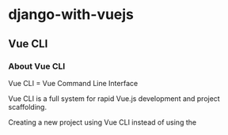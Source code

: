 # django-with-vuejs

## Vue CLI

### About Vue CLI
Vue CLI = Vue Command Line Interface

Vue CLI is a full system for rapid Vue.js development and project scaffolding.

Creating a new project using Vue CLI instead of using the <script> tag is in a way similar to creating a Django Project with the startproject command.

It creates most of the initial boilerplate code and configuration jiles that we need automatically, allowing us also to install and integrate extra packages in our projects easily.

### Using Vue CLI:
* We can select the libraries that we want to use immediately, such as Vue Router  
* We can develop the HTML, CSS and JavaScript code for the project according to our needs and preferences, using single file components(.vue), SCSS, TypeScript...
* Ready-to-use Webpack configuration that allows us to group and minify all JS, CSS and dependencies code in bundles to use in production.
* Development server with Hot Module Replacement(HMR), showing us real time browser updates about all the changes we are applying to our application while developing
* Recent versions of Vue CLI also include a Web Interface called Vue UI

### Install Vue CLI
To install Vue CLI in our system we need NPM, Node Package Manager.

NPM is the default package manager for Node.js, the JavaScript runtime environment built on top of Chrome's V8 JavaScript engine, that allows code execution outside of the browser, such as for example as a server side language.

Let's jump to Chrome and let's get started!

```bash
npm i -g @vue/cli

vue create hello-vue


Vue CLI v3.7.0
┌───────────────────────────┐
│  Update available: 4.0.5  │
└───────────────────────────┘
? Please pick a preset: Manually select features
? Check the features needed for your project: Babel, Router, Linter
? Use history mode for router? (Requires proper server setup for index fallback in production) Yes
? Pick a linter / formatter config: Prettier
? Pick additional lint features: (Press <space> to select, <a> to toggle all, <i> to invert selection)Lint on save
? Where do you prefer placing config for Babel, PostCSS, ESLint, etc.? In package.json
? Save this as a preset for future projects? No

cd hello-vue
npm run serve
```

## Add signals
```bash
(venv) $ python manage.py shell
Python 3.7.3 (default, Mar 27 2019, 09:23:39) 
[Clang 10.0.0 (clang-1000.11.45.5)] on darwin
Type "help", "copyright", "credits" or "license" for more information.
(InteractiveConsole)
>>> from django.contrib.auth import get_user_model
>>> custom_user = get_user_model()
>>> u = custom_user.objects.first()
>>> u
<CustomUser: admin>
>>> from questions.models import Question
>>> q = Question.objects.create(author=u, content='First, question! Doew it work?')
>>> q
<Question: First, question! Doew it work?>
>>> q.slug
'first-question-doew-it-work-t8tnmv'
```